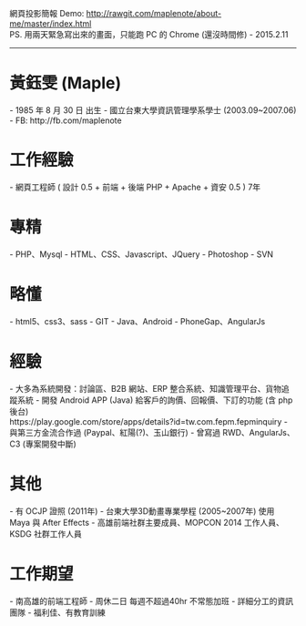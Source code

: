 
網頁投影簡報 Demo: http://rawgit.com/maplenote/about-me/master/index.html <br>
PS. 用兩天緊急寫出來的畫面，只能跑 PC 的 Chrome (還沒時間修) - 2015.2.11
<hr>
<h1>黃鈺雯 (Maple)</h1>
- 1985 年 8 月 30 日 出生
- 國立台東大學資訊管理學系學士 (2003.09~2007.06)
- FB: http://fb.com/maplenote
<h1>工作經驗</h1>
- 網頁工程師 ( 設計 0.5 + 前端 + 後端 PHP + Apache + 資安 0.5 ) 7年
<h1>專精</h1>
- PHP、Mysql
- HTML、CSS、Javascript、JQuery
- Photoshop
- SVN
<h1>略懂</h1>
- html5、css3、sass
- GIT
- Java、Android
- PhoneGap、AngularJs
<h1>經驗</h1>
- 大多為系統開發：討論區、B2B 網站、ERP 整合系統、知識管理平台、貨物追蹤系統
- 開發 Android APP (Java) 給客戶的詢價、回報價、下訂的功能 (含 php 後台)<br>https://play.google.com/store/apps/details?id=tw.com.fepm.fepminquiry 
- 與第三方金流合作過 (Paypal、紅陽(?)、玉山銀行)
- 曾寫過 RWD、AngularJs、C3 (專案開發中斷)
<h1>其他</h1>
- 有 OCJP 證照 (2011年)
- 台東大學3D動畫專業學程 (2005~2007年) 使用 Maya 與 After Effects
- 高雄前端社群主要成員、MOPCON 2014 工作人員、KSDG 社群工作人員
<h1>工作期望</h1>
- 南高雄的前端工程師
- 周休二日 每週不超過40hr 不常態加班
- 詳細分工的資訊團隊
- 福利佳、有教育訓練
